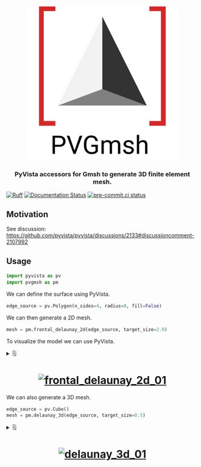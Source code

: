 <h1 align="center">
  <a href="https://github.com/pyvista/pvgmsh#--------">
    <img src="https://raw.githubusercontent.com/pyvista/pvgmsh/main/branding/logo/logomark/pvgmsh_logo_icon.svg"
         alt="PVGmsh"
         width="400"></a>
</h1>

<h3 align="center">
PyVista accessors for Gmsh to generate 3D finite element mesh.
</h3>

[![Ruff](https://img.shields.io/endpoint?url=https://raw.githubusercontent.com/astral-sh/ruff/main/assets/badge/v2.json)](https://github.com/astral-sh/ruff)
[![Documentation Status](https://readthedocs.org/projects/pvgmsh/badge/?version=latest)](https://pvgmsh.readthedocs.io/en/latest/?badge=latest)
[![pre-commit.ci status](https://results.pre-commit.ci/badge/github/pyvista/pvgmsh/main.svg)](https://results.pre-commit.ci/latest/github/pyvista/pvgmsh/main)

## Motivation

See discussion: https://github.com/pyvista/pyvista/discussions/2133#discussioncomment-2107992

## Usage

```python
import pyvista as pv
import pvgmsh as pm
```

We can define the surface using PyVista.

```python
edge_source = pv.Polygon(n_sides=4, radius=8, fill=False)
```

We can then generate a 2D mesh.

```python
mesh = pm.frontal_delaunay_2d(edge_source, target_size=2.0)
```

To visualize the model we can use PyVista.

<details>
<summary>🗒 </summary>

```python
plotter = pv.Plotter()
_ = plotter.add_mesh(
    mesh,
    show_edges=True,
    line_width=4,
    color="white",
    lighting=False,
    edge_color=[153, 153, 153],
)
_ = plotter.add_mesh(edge_source, show_edges=True, line_width=4, color=[214, 39, 40])
_ = plotter.add_points(
    edge_source.points, style="points", point_size=20, color=[214, 39, 40]
)
_ = plotter.add_legend(
    [[" source", [214, 39, 40]], [" mesh ", [153, 153, 153]]], bcolor="white", face="r"
)
plotter.show(cpos="xy")
```

</details>

<h1 align="center">
  <a href="https://raw.githubusercontent.com/pyvista/pvgmsh/maint/png-to-svg/frontal_delaunay_2d_01.svg">
    <img src="https://raw.githubusercontent.com/pyvista/pvgmsh/maint/png-to-svg/frontal_delaunay_2d_01.svg"
         alt="frontal_delaunay_2d_01"
         width="400"></a>
</h1>

We can also generate a 3D mesh.

```python
edge_source = pv.Cube()
mesh = pm.delaunay_3d(edge_source, target_size=0.5)
```

<details>
<summary>🗒 </summary>

```python
plotter = pv.Plotter()
_ = plotter.add_mesh(
    mesh,
    show_edges=True,
    line_width=4,
    color="white",
    lighting=False,
    edge_color=[153, 153, 153],
)
_ = plotter.add_mesh(edge_source.extract_all_edges(), line_width=4, color=[214, 39, 40])
_ = plotter.add_points(
    edge_source.points, style="points", point_size=20, color=[214, 39, 40]
)
plotter.enable_parallel_projection()
_ = plotter.add_axes(
    box=True,
    box_args={
        "opacity": 0.5,
        "color_box": True,
        "x_face_color": "white",
        "y_face_color": "white",
        "z_face_color": "white",
    },
)
plotter.show()
```

</details>

<h1 align="center">
  <a href="https://raw.githubusercontent.com/pyvista/pvgmsh/maint/png-to-svg/delaunay_3d_01.svg">
    <img src="https://raw.githubusercontent.com/pyvista/pvgmsh/maint/png-to-svg/delaunay_3d_01.svg"
         alt="delaunay_3d_01"
         width="400"></a>
</h1>
